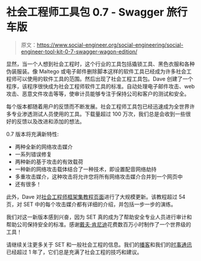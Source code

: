 # 社会工程师工具包 0.7 - Swagger 旅行车版

> 原文：<https://www.social-engineer.org/social-engineering/social-engineer-tool-kit-0-7-swagger-wagon-edition/>

显然，当一个人想到社会工程时，这个行业的工具包括撬锁工具、黑色衣服和各种伪装服装。像 Maltego 或电子邮件删除脚本这样的软件工具已经成为许多社会工程师可以使用的软件工具的范围。然后出现了社会工程工具包。Dave 创建了一个程序，该程序很快成为社会工程师软件工具的标准。自动处理电子邮件攻击、web 攻击、恶意文件攻击等等，使审计员能够专注于保持公司和客户的测试和安全。

每个版本都随着用户的反馈而不断发展。社会工程师工具包已经迅速成为全世界许多专业渗透测试人员使用的工具。下载量超过 100 万次，我们总是会收到一些很好的反馈以及改进和添加的想法。

0.7 版本将充满新特性:

*   两种全新的网络攻击媒介
*   一系列错误修复
*   两种新的基于攻击的有效载荷
*   一种新的网络攻击载体结合了一种技术，即设置配音网络劫持
*   多重攻击媒介，这种攻击将允许您将所有网络攻击媒介合并到一个网页中
*   还有很多！

此外，Dave 对[社会工程师框架集教程页面](https://www.social-engineer.org/framework/se-tools/computer-based/social-engineer-toolkit-set/)进行了大规模更新。该教程超过 54 页，对 SET 中的每个攻击媒介都有详细的介绍，并包括一步一步的演练。

我们对这一新版本感到兴奋，因为 SET 真的成为了帮助安全专业人员进行审计和帮助公司保持安全的标准。感谢[戴夫·肯尼迪](http://www.secmaniac.com/)花费数百万小时制作了一个世界级的工具！

请继续关注更多关于 SET 和一般社会工程的信息。我们的[播客](https://www.social-engineer.org/podcast/)和我们的[时事通讯](https://www.social-engineer.org/wp-newsletter/)已经超过 1 年了，它们总是充满了社会工程的技巧和建议。